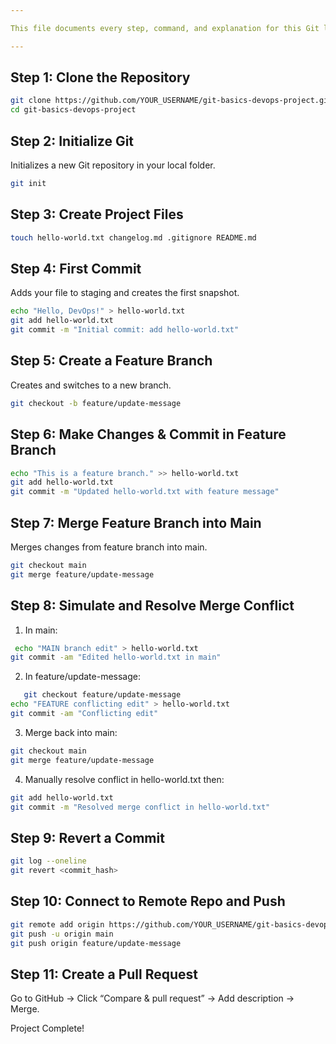 ```yaml
---

This file documents every step, command, and explanation for this Git learning project.

---
```


## Step 1: Clone the Repository

```bash
git clone https://github.com/YOUR_USERNAME/git-basics-devops-project.git
cd git-basics-devops-project
```
## Step 2: Initialize Git
Initializes a new Git repository in your local folder.
```bash
git init
```

## Step 3: Create Project Files
```bash
touch hello-world.txt changelog.md .gitignore README.md
```
## Step 4: First Commit
Adds your file to staging and creates the first snapshot.
```bash
echo "Hello, DevOps!" > hello-world.txt
git add hello-world.txt
git commit -m "Initial commit: add hello-world.txt"
```
## Step 5: Create a Feature Branch
Creates and switches to a new branch.
```bash
git checkout -b feature/update-message
```

## Step 6: Make Changes & Commit in Feature Branch
```bash
echo "This is a feature branch." >> hello-world.txt
git add hello-world.txt
git commit -m "Updated hello-world.txt with feature message"
```

## Step 7: Merge Feature Branch into Main
Merges changes from feature branch into main.
```bash
git checkout main
git merge feature/update-message
```
## Step 8: Simulate and Resolve Merge Conflict
1. In main:
```bash
 echo "MAIN branch edit" > hello-world.txt
git commit -am "Edited hello-world.txt in main"
```
2. In feature/update-message:
```bash
   git checkout feature/update-message
echo "FEATURE conflicting edit" > hello-world.txt
git commit -am "Conflicting edit"
```
3. Merge back into main:
```bash
git checkout main
git merge feature/update-message
```
4. Manually resolve conflict in hello-world.txt then:
```bash
git add hello-world.txt
git commit -m "Resolved merge conflict in hello-world.txt"
```

## Step 9: Revert a Commit
```bash
git log --oneline
git revert <commit_hash>
```
## Step 10: Connect to Remote Repo and Push
```bash
git remote add origin https://github.com/YOUR_USERNAME/git-basics-devops-project.git
git push -u origin main
git push origin feature/update-message
```
## Step 11: Create a Pull Request

Go to GitHub → Click “Compare & pull request” → Add description → Merge.

Project Complete!
